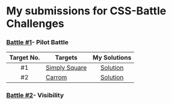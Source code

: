 # My submissions for CSS-Battle Challenges 

### [Battle #1](battle%231)- Pilot Battle
| Target No. |                    Targets                     |                My Solutions                  |
|   :----:   |      ----------------------------------        |      :-------------------------------:       |
|     #1     | [Simply Square](https://cssbattle.dev/play/1)  | [Solution](battle%231/%231-Simply-Square.md) |
|     #2     | [Carrom](https://cssbattle.dev/play/2)         | [Solution](battle%231/%232-Carrom.md)        |

### [Battle #2](#)- Visibility
